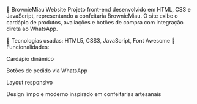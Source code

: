 🍫 BrownieMiau Website
Projeto front-end desenvolvido em HTML, CSS e JavaScript, representando a confeitaria BrownieMiau.
O site exibe o cardápio de produtos, avaliações e botões de compra com integração direta ao WhatsApp.

🔹 Tecnologias usadas: HTML5, CSS3, JavaScript, Font Awesome
🔹 Funcionalidades:

Cardápio dinâmico

Botões de pedido via WhatsApp

Layout responsivo

Design limpo e moderno inspirado em confeitarias artesanais
